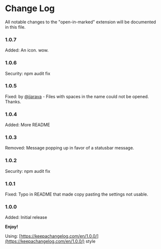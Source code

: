 # Change Log
All notable changes to the "open-in-marked" extension will be documented in this file.

### 1.0.7

Added: An icon. wow.

### 1.0.6

Security: npm audit fix

### 1.0.5

Fixed: by [@jjarava](https://github.com/jjarava) -  Files with spaces in the name could not be opened. Thanks.  

### 1.0.4  

Added: More README

### 1.0.3

Removed: Message popping up in favor of a statusbar message.

### 1.0.2

Security: npm audit fix

### 1.0.1

Fixed: Typo in README that made copy pasting the settings not usable.

### 1.0.0

Added: Initial release

**Enjoy!**


Using: [https://keepachangelog.com/en/1.0.0/](https://keepachangelog.com/en/1.0.0/) style